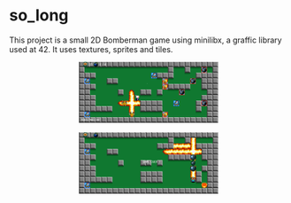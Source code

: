 # so_long
This project is a small 2D Bomberman game using minilibx, a graffic library used at 42. It uses textures, sprites and tiles.

<p align="center">
  <img src="/screenshots/screen_1.png" width="50%" />
</p>

<p align="center">
  <img src="/screenshots/screen_2.png" width="50%" />
</p>
